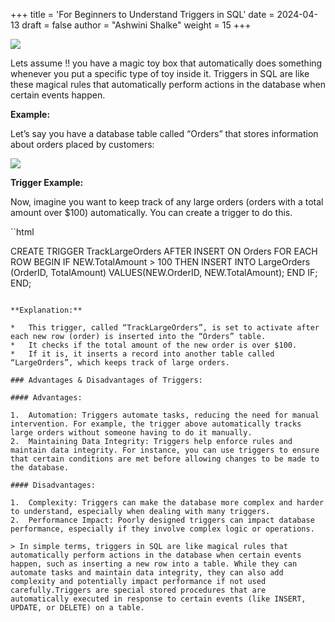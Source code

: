 +++
title = 'For Beginners to Understand Triggers in SQL'
date = 2024-04-13
draft = false
author = "Ashwini Shalke"
weight = 15
+++


![](https://cdn-images-1.medium.com/max/1600/1*SjMVyjqqGs-sGvVHnQNyBQ.png)

Lets assume !! you have a magic toy box that automatically does something whenever you put a specific type of toy inside it. Triggers in SQL are like these magical rules that automatically perform actions in the database when certain events happen.

**Example:**

Let’s say you have a database table called “Orders” that stores information about orders placed by customers:

![](https://cdn-images-1.medium.com/max/1600/1*VzHVONH90lsWodEhRYkpzg.png)

**Trigger Example:**

Now, imagine you want to keep track of any large orders (orders with a total amount over $100) automatically. You can create a trigger to do this.

``html

CREATE TRIGGER TrackLargeOrders 
AFTER INSERT ON Orders 
FOR EACH ROW 
BEGIN 
  IF NEW.TotalAmount > 100 
    THEN INSERT INTO LargeOrders (OrderID, TotalAmount) 
            VALUES(NEW.OrderID, NEW.TotalAmount); 
    END IF; 
END;

```

**Explanation:**

*   This trigger, called “TrackLargeOrders”, is set to activate after each new row (order) is inserted into the “Orders” table.
*   It checks if the total amount of the new order is over $100.
*   If it is, it inserts a record into another table called “LargeOrders”, which keeps track of large orders.

### Advantages & Disadvantages of Triggers:

#### Advantages:

1.  Automation: Triggers automate tasks, reducing the need for manual intervention. For example, the trigger above automatically tracks large orders without someone having to do it manually.
2.  Maintaining Data Integrity: Triggers help enforce rules and maintain data integrity. For instance, you can use triggers to ensure that certain conditions are met before allowing changes to be made to the database.

#### Disadvantages:

1.  Complexity: Triggers can make the database more complex and harder to understand, especially when dealing with many triggers.
2.  Performance Impact: Poorly designed triggers can impact database performance, especially if they involve complex logic or operations.

> In simple terms, triggers in SQL are like magical rules that automatically perform actions in the database when certain events happen, such as inserting a new row into a table. While they can automate tasks and maintain data integrity, they can also add complexity and potentially impact performance if not used carefully.Triggers are special stored procedures that are automatically executed in response to certain events (like INSERT, UPDATE, or DELETE) on a table.

